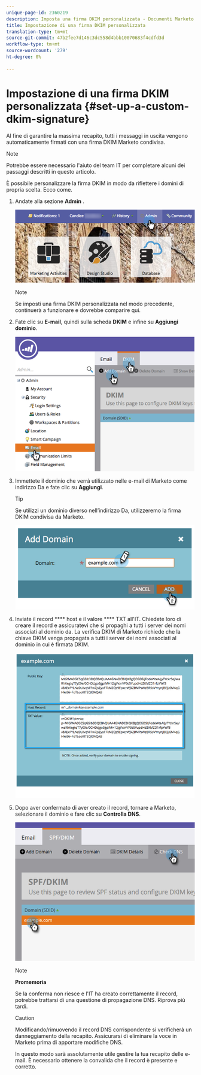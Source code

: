 ```yaml
---
unique-page-id: 2360219
description: Imposta una firma DKIM personalizzata - Documenti Marketo - Documentazione prodotto
title: Impostazione di una firma DKIM personalizzata
translation-type: tm+mt
source-git-commit: 47b2fee7d146c3dc558d4bbb10070683f4cdfd3d
workflow-type: tm+mt
source-wordcount: '279'
ht-degree: 0%

---
```



# Impostazione di una firma DKIM personalizzata {#set-up-a-custom-dkim-signature}

Al fine di garantire la massima recapito, tutti i messaggi in uscita vengono automaticamente firmati con una firma DKIM Marketo condivisa.

>[!NOTE]
>
>Potrebbe essere necessario l&#39;aiuto del team IT per completare alcuni dei passaggi descritti in questo articolo.

È possibile personalizzare la firma DKIM in modo da riflettere i domini di propria scelta. Ecco come.

1. Andate alla sezione **Admin** .

   ![](assets/adminhand.png)

   >[!NOTE]
   >
   >
   >Se imposti una firma DKIM personalizzata nel modo precedente, continuerà a funzionare e dovrebbe comparire qui.

1. Fate clic su **E-mail**, quindi sulla scheda **DKIM** e infine su **Aggiungi dominio**.

   ![](assets/image2014-9-18-15-3a39-3a30.png)

1. Immettete il dominio che verrà utilizzato nelle e-mail di Marketo come indirizzo Da e fate clic su **Aggiungi**.

   >[!TIP]
   >
   >
   >Se utilizzi un dominio diverso nell’indirizzo Da, utilizzeremo la firma DKIM condivisa da Marketo.

   ![](assets/image2014-9-18-15-3a40-3a28.png)

1. Inviate il record **** host e il valore **** TXT all&#39;IT. Chiedete loro di creare il record e assicuratevi che si propaghi a tutti i server dei nomi associati al dominio da. La verifica DKIM di Marketo richiede che la chiave DKIM venga propagata a tutti i server dei nomi associati al dominio in cui è firmata DKIM.

   ![](assets/image2014-9-18-15-3a40-3a44.png)

1. Dopo aver confermato di aver creato il record, tornare a Marketo, selezionare il dominio e fare clic su **Controlla DNS**.

   ![](assets/check.png)

   >[!NOTE]
   >
   >**Promemoria**
   >
   >Se la conferma non riesce e l&#39;IT ha creato correttamente il record, potrebbe trattarsi di una questione di propagazione DNS. Riprova più tardi.

   >[!CAUTION]
   >
   >
   >Modificando/rimuovendo il record DNS corrispondente si verificherà un danneggiamento della recapito. Assicurarsi di eliminare la voce in Marketo prima di apportare modifiche DNS.

   In questo modo sarà assolutamente utile gestire la tua recapito delle e-mail. È necessario ottenere la convalida che il record è presente e corretto.

